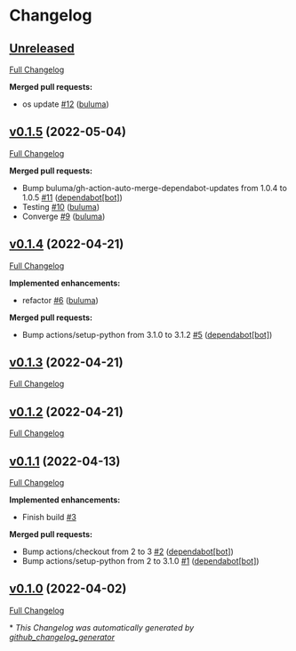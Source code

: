# Changelog

## [Unreleased](https://github.com/buluma/ansible-role-varnish/tree/HEAD)

[Full Changelog](https://github.com/buluma/ansible-role-varnish/compare/v0.1.5...HEAD)

**Merged pull requests:**

- os update [\#12](https://github.com/buluma/ansible-role-varnish/pull/12) ([buluma](https://github.com/buluma))

## [v0.1.5](https://github.com/buluma/ansible-role-varnish/tree/v0.1.5) (2022-05-04)

[Full Changelog](https://github.com/buluma/ansible-role-varnish/compare/v0.1.4...v0.1.5)

**Merged pull requests:**

- Bump buluma/gh-action-auto-merge-dependabot-updates from 1.0.4 to 1.0.5 [\#11](https://github.com/buluma/ansible-role-varnish/pull/11) ([dependabot[bot]](https://github.com/apps/dependabot))
- Testing [\#10](https://github.com/buluma/ansible-role-varnish/pull/10) ([buluma](https://github.com/buluma))
- Converge [\#9](https://github.com/buluma/ansible-role-varnish/pull/9) ([buluma](https://github.com/buluma))

## [v0.1.4](https://github.com/buluma/ansible-role-varnish/tree/v0.1.4) (2022-04-21)

[Full Changelog](https://github.com/buluma/ansible-role-varnish/compare/v0.1.3...v0.1.4)

**Implemented enhancements:**

- refactor [\#6](https://github.com/buluma/ansible-role-varnish/pull/6) ([buluma](https://github.com/buluma))

**Merged pull requests:**

- Bump actions/setup-python from 3.1.0 to 3.1.2 [\#5](https://github.com/buluma/ansible-role-varnish/pull/5) ([dependabot[bot]](https://github.com/apps/dependabot))

## [v0.1.3](https://github.com/buluma/ansible-role-varnish/tree/v0.1.3) (2022-04-21)

[Full Changelog](https://github.com/buluma/ansible-role-varnish/compare/v0.1.2...v0.1.3)

## [v0.1.2](https://github.com/buluma/ansible-role-varnish/tree/v0.1.2) (2022-04-21)

[Full Changelog](https://github.com/buluma/ansible-role-varnish/compare/v0.1.1...v0.1.2)

## [v0.1.1](https://github.com/buluma/ansible-role-varnish/tree/v0.1.1) (2022-04-13)

[Full Changelog](https://github.com/buluma/ansible-role-varnish/compare/v0.1.0...v0.1.1)

**Implemented enhancements:**

- Finish build [\#3](https://github.com/buluma/ansible-role-varnish/issues/3)

**Merged pull requests:**

- Bump actions/checkout from 2 to 3 [\#2](https://github.com/buluma/ansible-role-varnish/pull/2) ([dependabot[bot]](https://github.com/apps/dependabot))
- Bump actions/setup-python from 2 to 3.1.0 [\#1](https://github.com/buluma/ansible-role-varnish/pull/1) ([dependabot[bot]](https://github.com/apps/dependabot))

## [v0.1.0](https://github.com/buluma/ansible-role-varnish/tree/v0.1.0) (2022-04-02)

[Full Changelog](https://github.com/buluma/ansible-role-varnish/compare/e9d415595e38db225ccdcc0459d647a89bd466db...v0.1.0)



\* *This Changelog was automatically generated by [github_changelog_generator](https://github.com/github-changelog-generator/github-changelog-generator)*

